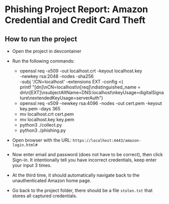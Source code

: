 # Phishing Project Report: Amazon Credential and Credit Card Theft

## How to run the project

- Open the project in devcontainer

- Run the following commands:

  - openssl req -x509 -out localhost.crt -keyout localhost.key \
    -newkey rsa:2048 -nodes -sha256 \
    -subj '/CN=localhost' -extensions EXT -config <( \
     printf "[dn]\nCN=localhost\n[req]\ndistinguished_name = dn\n[EXT]\nsubjectAltName=DNS:localhost\nkeyUsage=digitalSignature\nextendedKeyUsage=serverAuth")
  - openssl req -x509 -newkey rsa:4096 -nodes -out cert.pem -keyout key.pem -days 365
  - mv localhost.crt cert.pem
  - mv localhost.key key.pem
  - python3 ./collect.py
  - python3 ./phishing.py

- Open browser with the URL: `https://localhost:4443/amazon-login.html#`

- Now enter email and password (does not have to be correct), then click Sign-in. It intentionally tell you have incorrect credentials, keep enter your input 3 times.

- At the third time, it should automatically navigate back to the unauthenticated Amazon home page.

- Go back to the project folder, there should be a file `stolen.txt` that stores all captured credentials.
